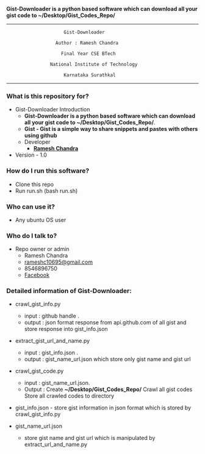 
**Gist-Downloader is a python based software which can download all your gist code to ~/Desktop/Gist_Codes_Repo/**


-------------------------------------------------------------------------------

                         Gist-Downloader
    
                      Author : Ramesh Chandra
    
                        Final Year CSE BTech
    
                    National Institute of Technology
    
                         Karnataka Surathkal
    
-------------------------------------------------------------------------------


### What is this repository for? ###

* Gist-Downloader Introduction
     - **Gist-Downloader is a python based software which can download all your gist code to ~/Desktop/Gist_Codes_Repo/**.
     - **Gist - Gist is a simple way to share snippets and pastes with others using github**
     - Developer
          - **[Ramesh Chandra](https://www.linkedin.com/in/ramesh-chandra-saini/)**
* Version 
      - 1.0


### How do I run this software? ###

* Clone this repo
* Run run.sh (bash run.sh)

### Who can use it? ###

* Any ubuntu OS user

### Who do I talk to? ###

* Repo owner or admin
    - Ramesh Chandra
    - rameshc10695@gmail.com
    - 8546896750
    - [Facebook](https://www.facebook.com/rameshc10695)


### Detailed information of Gist-Downloader: ###

* crawl_gist_info.py
     - input : github handle .
     - output : json format response from api.github.com of all gist 
                    and store response into gist_info.json

* extract_gist_url_and_name.py 
     - input : gist_info.json .
     - output : gist_name_url.json which store only gist name and gist url

* crawl_gist_code.py 
     - input : gist_name_url.json.
     - Output : Create **~/Desktop/Gist_Codes_Repo/**
                     Crawl all gist codes 
                     Store all crawled codes to directory
     
* gist_info.json 
        - store gist information in json format
            which is stored by crawl_gist_info.py
 
 * gist_name_url.json
     - store gist name and gist url 
            which is manipulated by extract_url_and_name.py
          
